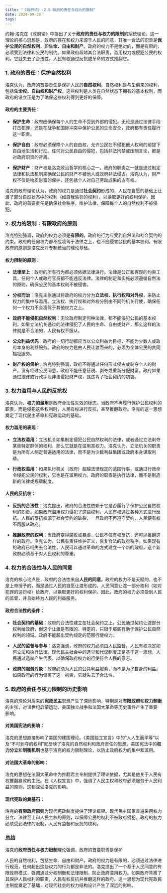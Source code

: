 ```yaml
---
title: "《政府论》-2.5 政府的责任与权力的限制"
date: 2024-09-28
tags: 
---
```

约翰·洛克在《政府论》中提出了关于**政府的责任与权力的限制**的系统理论。这一理论的核心思想是，政府的存在和权力来源于人民的同意，其唯一合法的职责是**保护公民的自然权利**，即**生命、自由和财产**。政府的权力不是绝对的，而是有限的，必须受到法律和公民的制约。如果政府超越其合法职责，滥用权力或侵犯公民的权利，它就失去了合法性，人民有权通过反抗或革命的方式推翻它。

### 1. **政府的责任：保护自然权利**
洛克认为，政府的首要责任是保护人民的**自然权利**。自然权利是与生俱来的权利，包括**生命权、自由权和财产权**。这些权利是人类在自然状态下拥有的基本权利，而政府的设立正是为了确保这些权利得到更好的保障。

#### **政府的主要责任**：
- **保护生命**：政府应确保每个人的生命不受到外部的侵犯。无论是通过法律手段打击犯罪，还是在战争和国际冲突中保护公民的生命安全，政府都有责任履行这一职责。

- **保护自由**：政府必须保障个人的自由权，允许公民在不侵犯他人权利的前提下自由地生活和行动。任何对公民自由的侵犯，包括非法拘禁或压制言论，都是对政府职责的背离。

- **保护财产**：财产权是洛克政治哲学的核心之一。政府的职责之一就是通过制定法律和执法机制来确保公民的财产不被他人或政府非法侵占。洛克认为，财产权不仅是物质财富的保护，还包括个人对自己劳动成果的占有权。

洛克的政府理论认为，政府的权力是通过**社会契约**形成的，人民在自愿的基础上让渡了部分自然状态中的权利（如自我惩罚的权利），以换取更好的权利保护。因此，政府的首要责任是确保社会秩序，维护法律，保障每个人的自然权利不被侵犯。

### 2. **权力的限制：有限政府的原则**
洛克特别强调，政府的权力必须是**有限的**，政府的行为应受到自然法和社会契约的约束。政府的任何权力都不应凌驾于法律之上，也不应侵害公民的基本权利。有限政府的原则是洛克反对专制统治的理论基础。

#### **权力限制的原则**：
- **法律至上**：政府的所有行为都必须依据法律进行。法律是公正和客观的约束工具，任何个人或政府官员都不能违反法律。法律的制定和实施必须遵循自然法的原则，确保公民的基本权利不被侵害。

- **分权而治**：洛克主张通过将政府的权力分为**立法权、执行权和对外权**，来防止权力的集中与滥用。立法权、执行权和对外权分别由不同的机关行使，确保任何一个权力不会凌驾于其他权力之上。

- **政府不能侵犯自然权利**：无论政府制定何种法律，都不能侵犯公民的基本权利。如果立法机关通过的法律侵犯了人民的生命、自由或财产，那么这样的法律就是不合法的，人民有权不服从。

- **公众利益优先**：政府的一切行动都应当以公众利益为目标，不能为少数人或政府本身的利益服务。政府的权力是由人民让渡而来的，必须为全体公民的共同福祉服务。

- **财产权的保护**：洛克特别强调，政府不得通过任何形式侵占或剥夺个人的财产。没有经过公民同意，政府不能任意征税、剥夺或重新分配财富。政府如果通过法律或行政手段非法侵犯财产权，就违背了社会契约的初衷。

### 3. **权力滥用与人民的反抗权**
洛克认为，**权力的滥用**是政府合法性失效的标志。当政府不再履行保护公民权利的职责，而是侵犯这些权利时，人民有权进行反抗，甚至推翻政府。洛克的这一思想奠定了现代民主革命和宪政运动的基础。

#### **权力滥用的表现**：
- **立法权滥用**：立法机关如果制定侵犯公民自然权利的法律，或者通过立法剥夺某些特定群体的权利，那么它就是在滥用其权力。洛克认为，立法机关的职责是为所有人制定普遍适用的法律，而不是为少数利益集团或政府本身谋取利益。

- **行政权滥用**：如果执行机关（政府）超越法律规定的范围行事，或通过行政命令侵犯公民的权利，它也是在滥用权力。政府的职责是执行法律，而不是制造新的法律或规章制度。

#### **人民的反抗权**：
- **反抗的合法性**：洛克提出，政府的合法性依赖于它是否履行了保护公民自然权利的职责。如果政府滥用权力侵犯了这些权利，人民有权通过各种方式进行反抗。人民的反抗权源于社会契约的破裂，一旦政府不再遵守契约，人民便有权不再服从政府。

- **推翻政府的权利**：当政府变得腐败或暴虐，公民不仅有权反抗，还可以推翻这样的政府。洛克认为，公民有责任维护正义，恢复合法的政府秩序。如果现有的政府已经失去合法性，人民可以通过革命的方式建立一个新的政府，这个新政府必须基于对人民权利的尊重。

### 4. **权力的合法性与人民的同意**
洛克的核心论点是，政府的合法性来自**人民的同意**。政府的权力不是天赋的，也不是上帝授予的，而是通过人民的自愿让渡形成的。人民同意让渡一部分权利（如对犯罪的惩罚权）给政府，以换取更好的权利保护。因此，政府的权力必须受到人民的监督，并且始终为人民的利益服务。

#### **政府合法性的条件**：
- **社会契约的基础**：政府的合法性建立在社会契约之上。公民通过契约让渡部分权利给政府，但这个让渡是有限的、特定的，只限于那些有助于保护公民自然权利的领域。政府不能超出契约规定的范围行使权力。

- **人民的监督与参与**：洛克强调，政府的权力必须由人民监督，人民有权决定如何立法和执行法律。现代民主社会中的选举和代议制度正是基于这一思想，人民通过选举产生代表，以确保政府权力的行使符合人民的意志。

- **政府的服务对象**：政府必须为人民的公共利益服务，而不是为了自身的利益。如果政府的行为偏离了这一初衷，它就失去了合法性。

### 5. **政府的责任与权力限制的历史影响**
洛克的理论对后来的**宪政民主**思想产生了深远影响，特别是对**有限政府**和**权力制衡**的主张，对18世纪启蒙运动、美国独立战争和法国大革命等历史事件产生了重要影响。

#### **对美国宪法的影响**：
洛克的思想直接影响了美国的建国理论。《美国独立宣言》中的“人人生而平等”以及“不可剥夺的权利”就反映了洛克的自然权利和政府责任的思想。美国宪法中的**权力分立**和**制衡机制**也基于洛克的权力限制理论，以防止政府权力的集中和滥用。

#### **对法国大革命的影响**：
洛克的思想在法国大革命中为推翻君主专制提供了理论依据，尤其是他关于人民有权推翻暴政的主张。在《人权宣言》中，强调了人民主权和政府必须服务于人民利益的原则，这都深受洛克的影响。

#### **现代宪政的奠基石**：
洛克的**有限政府原则**为现代宪政制度提供了理论框架。现代民主国家普遍采用权力分立、法律至上和人民主权的原则，以保障公民的权利不被政府侵犯，政府的权力必须受到法律的限制，人民有监督和反抗的权利。

### 总结
洛克的**政府责任与权力限制**理论强调，政府的首要职责是保护

人民的自然权利，包括生命、自由和财产。政府的权力是有限的，必须通过法律进行规范，任何超出这些权力的行为都是非法的。洛克提出了一个基于人民同意的有限政府模式，强调通过分权制衡和法律限制，防止政府滥用权力。如果政府背离了其保护人民权利的职责，人民有权反抗并推翻这样的政府。这一思想为现代宪政民主制度奠定了基础，对现代社会的权力结构设计产生了深远的影响。